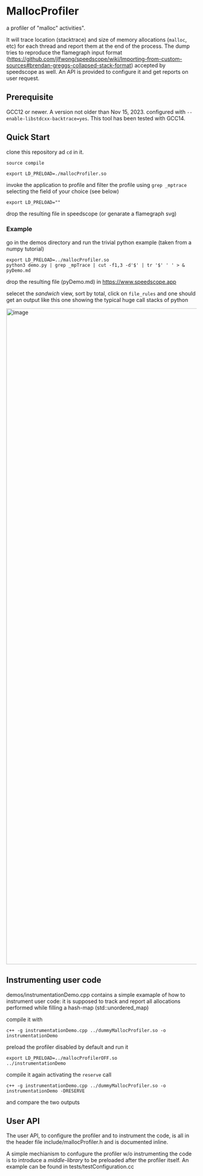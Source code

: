 # MallocProfiler
a profiler of "malloc" activities".

It will trace location (stacktrace) and size of memory allocations (```malloc```, etc) for each thread and report them at the end of the process.
The dump tries to reproduce the flamegraph input format (https://github.com/jlfwong/speedscope/wiki/Importing-from-custom-sources#brendan-greggs-collapsed-stack-format) accepted by speedscope as well.
An API is provided to configure it and get reports on user request.

## Prerequisite
GCC12 or newer. A version not older than Nov 15, 2023.
configured with ```--enable-libstdcxx-backtrace=yes```.
This tool has been tested with GCC14.

## Quick Start
clone this repository ad ```cd``` in it.

```source compile```

```export LD_PRELOAD=./mallocProfiler.so```

invoke the application to profile and filter the profile using ```grep _mptrace``` selecting the field of your choice (see below)

```export LD_PRELOAD=""```

drop the resulting file in speedscope (or genarate a flamegraph svg)

### Example

go in the demos directory and run the trivial python example (taken from a numpy tutorial)
```
export LD_PRELOAD=../mallocProfiler.so
python3 demo.py | grep _mpTrace | cut -f1,3 -d'$' | tr '$' ' ' > & pyDemo.md
```
drop the resulting file (pyDemo.md) in https://www.speedscope.app

selecet the _sandwich_ view, sort by total, click on ```file_rules``` and one should get an output like this one showing the typical huge call stacks of python

<img width="1734" alt="image" src="https://github.com/VinInn/MallocProfiler/assets/4143702/a18fe3e3-c6a2-4c4b-ae78-3247e55d17f3">


## Instrumenting user code

demos/instrumentationDemo.cpp contains a simple examaple of how to instrument user code: it is supposed to track and report all allocations performed while filling a hash-map (std::unordered_map)

compile it with
```
c++ -g instrumentationDemo.cpp ../dummyMallocProfiler.so -o instrumentationDemo
```

preload the profiler disabled  by default and run it
```
export LD_PRELOAD=../mallocProfilerOFF.so
../instrumentationDemo
```

compile it again activating the ```reserve``` call
```
c++ -g instrumentationDemo.cpp ../dummyMallocProfiler.so -o instrumentationDemo -DRESERVE
```

and compare the two outputs


##  User API

The user API, to configure the profiler and to instrument the code, is all in the header file include/mallocProfiler.h
and is documented inline.

A simple mechianism to confugure the profiler w/o instrumenting the code is to introduce a _middle-library_ to be preloaded after the profiler itself.
An example can be found in tests/testConfiguration.cc





